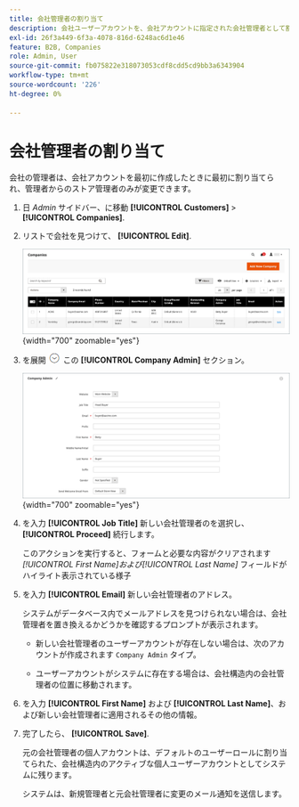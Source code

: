 ```yaml
---
title: 会社管理者の割り当て
description: 会社ユーザーアカウントを、会社アカウントに指定された会社管理者として割り当てる方法について説明します。
exl-id: 26f3a449-6f3a-4078-816d-6248ac6d1e46
feature: B2B, Companies
role: Admin, User
source-git-commit: fb075822e318073053cdf8cdd5cd9bb3a6343904
workflow-type: tm+mt
source-wordcount: '226'
ht-degree: 0%

---
```


# 会社管理者の割り当て

会社の管理者は、会社アカウントを最初に作成したときに最初に割り当てられ、管理者からのストア管理者のみが変更できます。

1. 日 _Admin_ サイドバー、に移動 **[!UICONTROL Customers]** > **[!UICONTROL Companies]**.

1. リストで会社を見つけて、 **[!UICONTROL Edit]**.

   ![会社](./assets/companies-grid.png){width="700" zoomable="yes"}

1. を展開 ![展開セレクター](../assets/icon-display-expand.png) この **[!UICONTROL Company Admin]** セクション。

   ![会社管理者](./assets/company-create-company-admin.png){width="700" zoomable="yes"}

1. を入力 **[!UICONTROL Job Title]** 新しい会社管理者のを選択し、 **[!UICONTROL Proceed]** 続行します。

   このアクションを実行すると、フォームと必要な内容がクリアされます _[!UICONTROL First Name]_および_[!UICONTROL Last Name]_ フィールドがハイライト表示されている様子

1. を入力 **[!UICONTROL Email]** 新しい会社管理者のアドレス。

   システムがデータベース内でメールアドレスを見つけられない場合は、会社管理者を置き換えるかどうかを確認するプロンプトが表示されます。

   - 新しい会社管理者のユーザーアカウントが存在しない場合は、次のアカウントが作成されます `Company Admin` タイプ。

   - ユーザーアカウントがシステムに存在する場合は、会社構造内の会社管理者の位置に移動されます。

1. を入力 **[!UICONTROL First Name]** および **[!UICONTROL Last Name]**、および新しい会社管理者に適用されるその他の情報。

1. 完了したら、 **[!UICONTROL Save]**.

   元の会社管理者の個人アカウントは、デフォルトのユーザーロールに割り当てられた、会社構造内のアクティブな個人ユーザーアカウントとしてシステムに残ります。

   システムは、新規管理者と元会社管理者に変更のメール通知を送信します。
